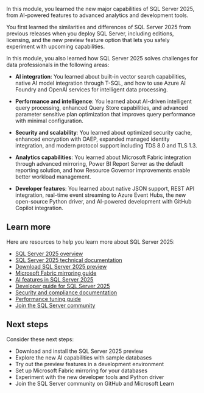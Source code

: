 
In this module, you learned the new major capabilities of SQL Server 2025, from AI-powered features to advanced analytics and development tools.

You first learned the similarities and differences of SQL Server 2025 from previous releases when you deploy SQL Server, including editions, licensing, and the new preview feature option that lets you safely experiment with upcoming capabilities.

In this module, you also learned how SQL Server 2025 solves challenges for data professionals in the following areas:

- **AI integration**: You learned about built-in vector search capabilities, native AI model integration through T-SQL, and how to use Azure AI Foundry and OpenAI services for intelligent data processing.

- **Performance and intelligence**: You learned about AI-driven intelligent query processing, enhanced Query Store capabilities, and advanced parameter sensitive plan optimization that improves query performance with minimal configuration.

- **Security and scalability**: You learned about optimized security cache, enhanced encryption with OAEP, expanded managed identity integration, and modern protocol support including TDS 8.0 and TLS 1.3.

- **Analytics capabilities**: You learned about Microsoft Fabric integration through advanced mirroring, Power BI Report Server as the default reporting solution, and how Resource Governor improvements enable better workload management.

- **Developer features**: You learned about native JSON support, REST API integration, real-time event streaming to Azure Event Hubs, the new open-source Python driver, and AI-powered development with GitHub Copilot integration.

## Learn more

Here are resources to help you learn more about SQL Server 2025:

- [SQL Server 2025 overview](https://aka.ms/sqlserver2025)
- [SQL Server 2025 technical documentation](/sql/sql-server)
- [Download SQL Server 2025 preview](https://aka.ms/sqlserver2025-preview)
- [Microsoft Fabric mirroring guide](/fabric/database/mirrored-database/overview)
- [AI features in SQL Server 2025](/sql/ai-features)
- [Developer guide for SQL Server 2025](/sql/sql-server/dev-get-started)
- [Security and compliance documentation](/sql/security)
- [Performance tuning guide](/sql/performance)
- [Join the SQL Server community](/sql/community)

## Next steps

Consider these next steps:

- Download and install the SQL Server 2025 preview
- Explore the new AI capabilities with sample databases
- Try out the preview features in a development environment
- Set up Microsoft Fabric mirroring for your databases
- Experiment with the new developer tools and Python driver
- Join the SQL Server community on GitHub and Microsoft Learn
